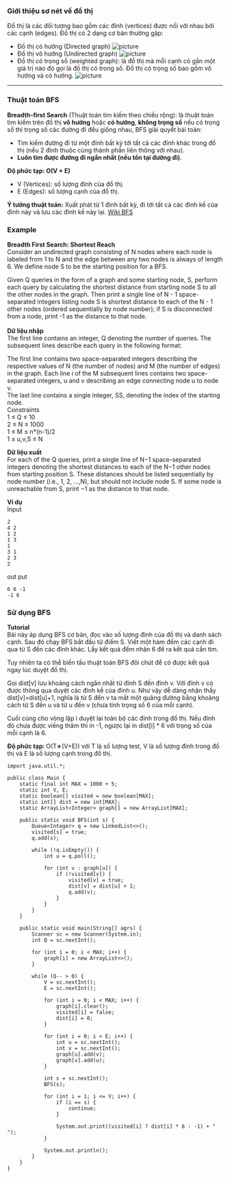 ### Giới thiệu sơ nét về đồ thị
Đồ thị là các đối tượng bao gồm các đỉnh (vertices) được nối với nhau bởi các cạnh (edges). Đồ thị có 2 dạng cơ bản thường gặp:
-   Đồ thị có hướng (Directed graph)
![picture](Resource/directed-graph.png)
-   Đồ thị vô hướng (Undirected graph)
![picture](Resource/undirected-graph.png)
- Đồ thị có trọng số (weighted graph): là đồ thị mà mỗi cạnh có gắn một giá trị nào đó gọi là đồ thị có trong số. Đồ thị có trọng số bao gồm vô hướng và có hướng.
![picture](Resource/weighted-graph.png)

--------
### Thuật toán BFS
<b>Breadth-first Search</b> (Thuật toán tìm kiếm theo chiều rộng): là thuật toán tìm kiếm trên đồ thị <b>vô hướng</b> hoặc <b>có hướng</b>, <b>không trọng số</b> nếu có trọng số thì trọng số các đường đi đều giống nhau, BFS giải quyết bài toán:
-   Tìm kiếm đường đi từ một đỉnh bất kỳ tới tất cả các đỉnh khác trong đồ thị (nếu 2 đỉnh thuộc cùng thành phần liên thông với nhau).
- <b>Luôn tìm được đường đi ngắn nhất (nếu tồn tại đường đi)</b>.

<b>Độ phức tạp: O(V + E)</b>
-   V (Vertices): số lượng đỉnh của đồ thị.
-   E (Edges): số lượng cạnh của đồ thị.

<b>Ý tưởng thuật toán:</b>
Xuất phát từ 1 đỉnh bất kỳ, đi tới tất cả các đỉnh kề của đỉnh này và lưu các đỉnh kề này lại.
[Wiki BFS](https://vi.wikipedia.org/wiki/T%C3%ACm_ki%E1%BA%BFm_theo_chi%E1%BB%81u_r%E1%BB%99ng)

### Example

<b>Breadth First Search: Shortest Reach</b></br>
Consider an undirected graph consisting of N nodes where each node is labeled from 1 to N and the edge between any two nodes is always of length 6. We define node S to be the starting position for a BFS.

Given Q queries in the form of a graph and some starting node, S, perform each query by calculating the shortest distance from starting node S to all the other nodes in the graph. Then print a single line of N - 1 space-separated integers listing node S is shortest distance to each of the N - 1 other nodes (ordered sequentially by node number); if S is disconnected from a node, print -1 as the distance to that node.
<br/>
<br/>
<b>Dữ liệu nhập</b><br/>
The first line contains an integer, Q denoting the number of queries. The subsequent lines describe each query in the following format:

The first line contains two space-separated integers describing the respective values of N (the number of nodes) and M (the number of edges) in the graph.
Each line i of the M subsequent lines contains two space-separated integers, u and v describing an edge connecting node u to node v.<br/>
The last line contains a single integer, SS, denoting the index of the starting node.<br/>
Constraints<br/>
1 ≤ Q ≤ 10 <br/>
2 ≤ N ≤ 1000 <br/>
1 ≤ M ≤ n*(n-1)/2 <br/>
1 ≤ u,v,S ≤ N

<b>Dữ liệu xuất</b> <br/>
For each of the Q queries, print a single line of N−1 space-separated integers denoting the shortest distances to each of the N−1 other nodes from starting position S. These distances should be listed sequentially by node number (i.e., 1, 2, ...,N), but should not include node S. If some node is unreachable from S, print −1 as the distance to that node.

<b>Ví dụ</b></br>
Input
```
2
4 2
1 2
1 3
1
3 1
2 3
2
```
out put
```
6 6 -1
-1 6
```

### Sử dụng BFS
<b>Tutorial</b><br/>
Bài này áp dụng BFS cơ bản, đọc vào số lượng đỉnh của đồ thị và danh sách cạnh. Sau đó chạy BFS bắt đầu từ điểm S. Viết một hàm đếm các cạnh đi qua từ S đến các đỉnh khác. Lấy kết quả đếm nhân 6 để ra kết quả cần tìm.

Tuy nhiên ta có thể biến tấu thuật toán BFS đôi chút để có được kết quả ngay lúc duyệt đồ thị.

Gọi dist[v] lưu khoảng cách ngắn nhất từ đỉnh S đến đỉnh v. Với đỉnh v có được thông qua duyệt các đỉnh kề của đỉnh u. Như vậy dễ dàng nhận thấy dist[v]=dist[u]+1, nghĩa là từ S đến v ta mất một quãng đường bằng khoảng cách từ S đến u và từ u đến v (chưa tính trọng số 6 của mỗi cạnh).

Cuối cùng cho vòng lặp i duyệt lại toàn bộ các đỉnh trong đồ thị. Nếu đỉnh đó chưa được viếng thăm thì in -1, ngược lại in dist[i] * 6 với trọng số của mỗi cạnh là 6.

<b>Độ phức tạp: </b> 
O(T∗(V+E)) với T là số lượng test, V là số lượng đỉnh trong đồ thị và E là số lượng cạnh trong đồ thị.
```
import java.util.*;
 
public class Main {
    static final int MAX = 1000 + 5;
    static int V, E;
    static boolean[] visited = new boolean[MAX];
    static int[] dist = new int[MAX];
    static ArrayList<Integer> graph[] = new ArrayList[MAX];
 
    public static void BFS(int s) {
        Queue<Integer> q = new LinkedList<>();
        visited[s] = true;
        q.add(s);
 
        while (!q.isEmpty()) {
            int u = q.poll();
 
            for (int v : graph[u]) {
                if (!visited[v]) {
                    visited[v] = true;
                    dist[v] = dist[u] + 1;
                    q.add(v);
                }
            }
        }
    }
 
    public static void main(String[] agrs) {
        Scanner sc = new Scanner(System.in);
        int Q = sc.nextInt();
         
        for (int i = 0; i < MAX; i++) {
            graph[i] = new ArrayList<>();
        }
 
        while (Q-- > 0) {
            V = sc.nextInt();
            E = sc.nextInt();
 
            for (int i = 0; i < MAX; i++) {
                graph[i].clear();
                visited[i] = false;
                dist[i] = 0;
            }
 
            for (int i = 0; i < E; i++) {
                int u = sc.nextInt();
                int v = sc.nextInt();
                graph[u].add(v);
                graph[v].add(u);
            }
 
            int s = sc.nextInt();
            BFS(s);
 
            for (int i = 1; i <= V; i++) {
                if (i == s) {
                    continue;
                }
 
                System.out.print((visited[i] ? dist[i] * 6 : -1) + " ");
            }
 
            System.out.println();
        }
    }
}
```